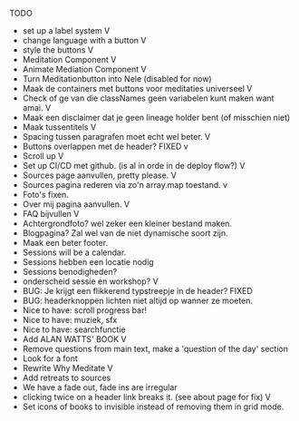 TODO
- set up a label system V
- change language with a button V
- style the buttons V
- Meditation Component V
- Animate Mediation Component V
- Turn Meditationbutton into Nele (disabled for now)
- Maak de containers met buttons voor meditaties universeel V
- Check of ge van die classNames geen variabelen kunt maken want amai. V  
- Maak een disclaimer dat je geen lineage holder bent (of misschien niet)
- Maak tussentitels V
- Spacing tussen paragrafen moet echt wel beter. V
- Buttons overlappen met de header? FIXED v
- Scroll up V
- Set up CI/CD met github. (is al in orde in de deploy flow?) V
- Sources page aanvullen, pretty please. V
- Sources pagina rederen via zo'n array.map toestand. v
- Foto's fixen. 
- Over mij pagina aanvullen. V
- FAQ bijvullen V
- Achtergrondfoto? wel zeker een kleiner bestand maken. 
- Blogpagina? Zal wel van de niet dynamische soort zijn.
- Maak een beter footer.
- Sessions will be a calendar. 
- Sessions hebben een locatie nodig
- Sessions benodigheden?
- onderscheid sessie en workshop? V
- BUG: Je krijgt een flikkerend typstreepje in de header? FIXED
- BUG: headerknoppen lichten niet altijd op wanner ze moeten. 
- Nice to have: scroll progress bar!
- Nice to have: muziek, sfx
- Nice to have: searchfunctie
- Add ALAN WATTS' BOOK V
- Remove questions from main text, make a 'question of the day' section
- Look for a font
- Rewrite Why Meditate V
- Add retreats to sources
- We have a fade out, fade ins are irregular
- clicking twice on a header link breaks it. (see about page for fix) V
- Set icons of books to invisible instead of removing them in grid mode. 
